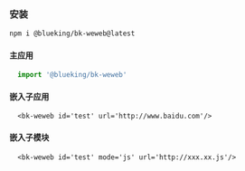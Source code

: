 ### 安装

```bash
npm i @blueking/bk-weweb@latest
```

#### 主应用

```javascript
  import '@blueking/bk-weweb'
```


#### 嵌入子应用

```vue
  <bk-weweb id='test' url='http://www.baidu.com'/>
```


#### 嵌入子模块

```vue
  <bk-weweb id='test' mode='js' url='http://xxx.xx.js'/>
```